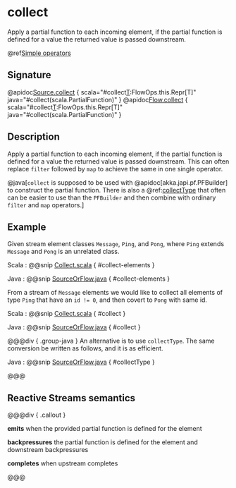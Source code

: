 # collect

Apply a partial function to each incoming element, if the partial function is defined for a value the returned value is passed downstream.

@ref[Simple operators](../index.md#simple-operators)

## Signature

@apidoc[Source.collect](Source) { scala="#collect[T](pf:PartialFunction[Out,T]):FlowOps.this.Repr[T]" java="#collect(scala.PartialFunction)" }
@apidoc[Flow.collect](Flow) { scala="#collect[T](pf:PartialFunction[Out,T]):FlowOps.this.Repr[T]" java="#collect(scala.PartialFunction)" }

## Description

Apply a partial function to each incoming element, if the partial function is defined for a value the returned
value is passed downstream. This can often replace `filter` followed by `map` to achieve the same in one single operator.

@java[`collect` is supposed to be used with @apidoc[akka.japi.pf.PFBuilder] to construct the partial function.
There is also a @ref:[collectType](collectType.md) that often can be easier to use than the `PFBuilder` and
then combine with ordinary `filter` and `map` operators.]

## Example

Given stream element classes `Message`, `Ping`, and `Pong`, where `Ping` extends `Message` and `Pong` is an
unrelated class.

Scala
:   @@snip [Collect.scala](/akka-docs/src/test/scala/docs/stream/operators/sourceorflow/Collect.scala) { #collect-elements }

Java
:   @@snip [SourceOrFlow.java](/akka-docs/src/test/java/jdocs/stream/operators/SourceOrFlow.java) { #collect-elements }


From a stream of `Message` elements we would like to collect all elements of type `Ping` that have an `id != 0`,
and then covert to `Pong` with same id.

Scala
:   @@snip [Collect.scala](/akka-docs/src/test/scala/docs/stream/operators/sourceorflow/Collect.scala) { #collect }

Java
:   @@snip [SourceOrFlow.java](/akka-docs/src/test/java/jdocs/stream/operators/SourceOrFlow.java) { #collect }

@@@div { .group-java }
An alternative is to use `collectType`. The same conversion be written as follows, and it is as efficient.

Java
:   @@snip [SourceOrFlow.java](/akka-docs/src/test/java/jdocs/stream/operators/SourceOrFlow.java) { #collectType }

@@@

## Reactive Streams semantics

@@@div { .callout }

**emits** when the provided partial function is defined for the element

**backpressures** the partial function is defined for the element and downstream backpressures

**completes** when upstream completes

@@@
